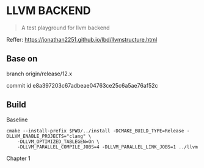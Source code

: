 # LLVM BACKEND 

> A test playground for llvm backend

Reffer: https://jonathan2251.github.io/lbd/llvmstructure.html

## Base on  

branch origin/release/12.x

commit id e8a397203c67adbeae04763ce25c6a5ae76af52c

## Build 

Baseline

```
cmake --install-prefix $PWD/../install -DCMAKE_BUILD_TYPE=Release -DLLVM_ENABLE_PROJECTS="clang" \
    -DLLVM_OPTIMIZED_TABLEGEN=On \
    -DLLVM_PARALLEL_COMPILE_JOBS=4 -DLLVM_PARALLEL_LINK_JOBS=1 ../llvm

```

Chapter 1

```

```